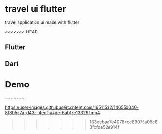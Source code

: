 # travel ui flutter
 travel application ui made with flutter

<<<<<<< HEAD
## Flutter
## Dart

# Demo
=======

https://user-images.githubusercontent.com/16511532/146550040-8f8b5d7a-d43e-4ecf-a4de-6ab15e13329f.mp4
>>>>>>> 163eebae7e40784cc89076a05c83fcfde52e914f

